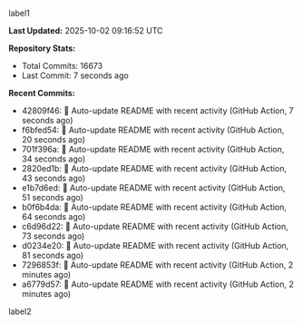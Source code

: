 
label1 
<!-- ACTIVITY_START -->
**Last Updated:** 2025-10-02 09:16:52 UTC

**Repository Stats:**
- Total Commits: 16673
- Last Commit: 7 seconds ago

**Recent Commits:**
- 42809f46: 🤖 Auto-update README with recent activity (GitHub Action, 7 seconds ago)
- f6bfed54: 🤖 Auto-update README with recent activity (GitHub Action, 20 seconds ago)
- 701f396a: 🤖 Auto-update README with recent activity (GitHub Action, 34 seconds ago)
- 2820ed1b: 🤖 Auto-update README with recent activity (GitHub Action, 43 seconds ago)
- e1b7d6ed: 🤖 Auto-update README with recent activity (GitHub Action, 51 seconds ago)
- b0f6b4da: 🤖 Auto-update README with recent activity (GitHub Action, 64 seconds ago)
- c6d96d22: 🤖 Auto-update README with recent activity (GitHub Action, 73 seconds ago)
- d0234e20: 🤖 Auto-update README with recent activity (GitHub Action, 81 seconds ago)
- 7296853f: 🤖 Auto-update README with recent activity (GitHub Action, 2 minutes ago)
- a6779d57: 🤖 Auto-update README with recent activity (GitHub Action, 2 minutes ago)
<!-- ACTIVITY_END -->

label2
